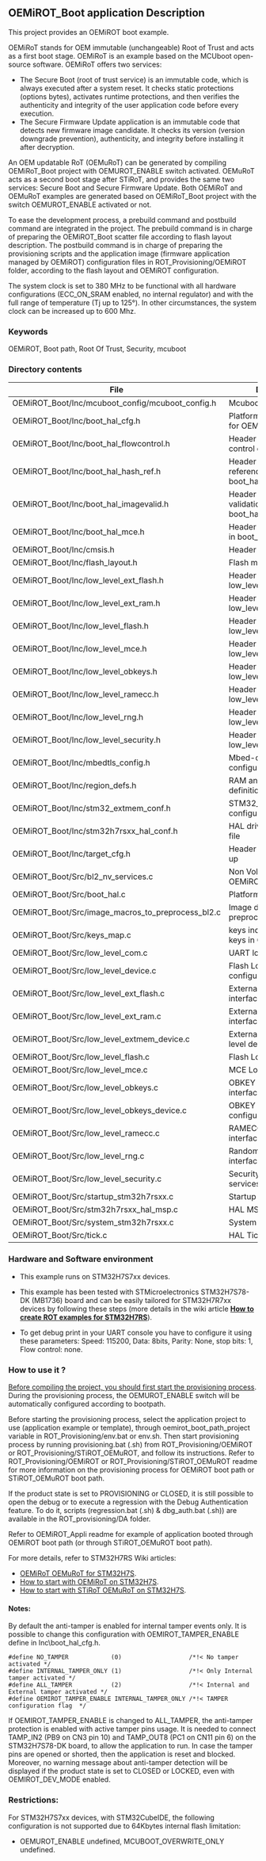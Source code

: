 ## <b>OEMiROT_Boot application Description</b>

This project provides an OEMiROT boot example.

OEMiRoT stands for OEM immutable (unchangeable) Root of Trust and acts as a first boot stage. OEMiRoT is an example based on the MCUboot open-source software. OEMiRoT offers two services:

- The Secure Boot (root of trust service) is an immutable code, which is always executed after a system reset. It checks static protections (options bytes),
  activates runtime protections, and then verifies the authenticity and integrity of the user application code before every execution.
- The Secure Firmware Update application is an immutable code that detects new firmware image candidate. It checks its version (version downgrade prevention),
  authenticity, and integrity before installing it after decryption.

An OEM updatable RoT (OEMuRoT) can be generated by compiling OEMiRoT_Boot project with OEMUROT_ENABLE switch activated. OEMuRoT acts as a second boot stage after STiRoT,
and provides the same two services: Secure Boot and Secure Firmware Update. Both OEMiRoT and OEMuRoT examples are generated based on OEMiRoT_Boot project with the switch OEMUROT_ENABLE
activated or not.

To ease the development process, a prebuild command and postbuild command are integrated in the project.
The prebuild command is in charge of preparing the OEMiROT_Boot scatter file according to flash layout description.
The postbuild command is in charge of preparing the provisioning scripts and the application image (firmware application managed by OEMiROT) configuration files in ROT_Provisioning/OEMiROT
folder, according to the flash layout and OEMiROT configuration.

The system clock is set to 380 MHz to be functional with all hardware configurations (ECC_ON_SRAM enabled, no internal regulator)
and with the full range of temperature (Tj up to 125°). In other circumstances, the system clock can be increased up to 600 Mhz.

### <b>Keywords</b>

OEMiROT, Boot path, Root Of Trust, Security, mcuboot

### <b>Directory contents</b>

File | Description
 --- | ---
  OEMiROT_Boot/Inc/mcuboot_config/mcuboot_config.h |  Mcuboot configuration file
  OEMiROT_Boot/Inc/boot_hal_cfg.h                  |  Platform configuration file for OEMiROT_Boot
  OEMiROT_Boot/Inc/boot_hal_flowcontrol.h          |  Header file for flow control code in boot_hal.c
  OEMiROT_Boot/Inc/boot_hal_hash_ref.h             |  Header file for hash reference code in boot_hal.c
  OEMiROT_Boot/Inc/boot_hal_imagevalid.h           |  Header file for image validation code in boot_hal.c
  OEMiROT_Boot/Inc/boot_hal_mce.h                  |  Header file for MCE code in boot_hal.c
  OEMiROT_Boot/Inc/cmsis.h                         |  Header file for CMSIS
  OEMiROT_Boot/Inc/flash_layout.h                  |  Flash mapping
  OEMiROT_Boot/Inc/low_level_ext_flash.h           |  Header file for low_level_ext_flash.c
  OEMiROT_Boot/Inc/low_level_ext_ram.h             |  Header file for low_level_ext_ram.c
  OEMiROT_Boot/Inc/low_level_flash.h               |  Header file for low_level_flash.c
  OEMiROT_Boot/Inc/low_level_mce.h                 |  Header file for low_level_mce.c
  OEMiROT_Boot/Inc/low_level_obkeys.h              |  Header file for low_level_obkeys.c
  OEMiROT_Boot/Inc/low_level_ramecc.h              |  Header file for low_level_ramecc.c
  OEMiROT_Boot/Inc/low_level_rng.h                 |  Header file for low_level_rng.c
  OEMiROT_Boot/Inc/low_level_security.h            |  Header file for low_level_security.c
  OEMiROT_Boot/Inc/mbedtls_config.h                |  Mbed-crypto configuration file
  OEMiROT_Boot/Inc/region_defs.h                   |  RAM and FLASH regions definitions
  OEMiROT_Boot/Inc/stm32_extmem_conf.h             |  STM32_ExtMem_Manager configuration file
  OEMiROT_Boot/Inc/stm32h7rsxx_hal_conf.h          |  HAL driver configuration file
  OEMiROT_Boot/Inc/target_cfg.h                    |  Header file for target start up
  OEMiROT_Boot/Src/bl2_nv_services.c               |  Non Volatile services for OEMiROT_Boot
  OEMiROT_Boot/Src/boot_hal.c                      |  Platform initialization
  OEMiROT_Boot/Src/image_macros_to_preprocess_bl2.c |  Image definitions to preprocess for bl2
  OEMiROT_Boot/Src/keys_map.c                      |  keys indirection to access keys in OBKeys area
  OEMiROT_Boot/Src/low_level_com.c                 |  UART low level interface
  OEMiROT_Boot/Src/low_level_device.c              |  Flash Low level device configuration
  OEMiROT_Boot/Src/low_level_ext_flash.c           |  External Flash Low level interface
  OEMiROT_Boot/Src/low_level_ext_ram.c             |  External RAM Low level interface
  OEMiROT_Boot/Src/low_level_extmem_device.c       |  External Memory Low level device configuration
  OEMiROT_Boot/Src/low_level_flash.c               |  Flash Low level interface
  OEMiROT_Boot/Src/low_level_mce.c                 |  MCE Low level interface
  OEMiROT_Boot/Src/low_level_obkeys.c              |  OBKEY Low level interface
  OEMiROT_Boot/Src/low_level_obkeys_device.c       |  OBKEY Low level device configuration
  OEMiROT_Boot/Src/low_level_ramecc.c              |  RAMECC Low level interface
  OEMiROT_Boot/Src/low_level_rng.c                 |  Random generator interface
  OEMiROT_Boot/Src/low_level_security.c            |  Security Low level services
  OEMiROT_Boot/Src/startup_stm32h7rsxx.c           |  Startup file in c
  OEMiROT_Boot/Src/stm32h7rsxx_hal_msp.c           |  HAL MSP module
  OEMiROT_Boot/Src/system_stm32h7rsxx.c            |  System Init file
  OEMiROT_Boot/Src/tick.c                          |  HAL Tick implementation

### <b>Hardware and Software environment</b>

  - This example runs on STM32H7S7xx devices.

  - This example has been tested with STMicroelectronics STM32H7S78-DK (MB1736) board and can be easily tailored for
    STM32H7R7xx devices by following these steps
    (more details in the wiki article [<b>How to create ROT examples for STM32H7RS</b>](https://wiki.st.com/stm32mcu/wiki/Security:How_to_create_ROT_examples_for_STM32H7RS)).

  - To get debug print in your UART console you have to configure it using these parameters:
    Speed: 115200, Data: 8bits, Parity: None, stop bits: 1, Flow control: none.


### <b>How to use it ?</b>

<u>Before compiling the project, you should first start the provisioning process</u>. During the provisioning process,
the OEMUROT_ENABLE switch will be automatically configured according to bootpath.

Before starting the provisioning process, select the application project to use (application example or template),
through oemirot_boot_path_project variable in ROT_Provisioning/env.bat or env.sh.
Then start provisioning process by running provisioning.bat (.sh) from ROT_Provisioning/OEMiROT or ROT_Provisioning/STiROT_OEMuROT,
and follow its instructions. Refer to ROT_Provisioning/OEMiROT or ROT_Provisioning/STiROT_OEMuROT readme for more information on
the provisioning process for OEMiROT boot path or STiROT_OEMuROT boot path.

If the product state is set to PROVISIONING or CLOSED, it is still possible to open the debug or to execute a regression
with the Debug Authentication feature. To do it, scripts (regression.bat (.sh) & dbg_auth.bat (.sh)) are available in the ROT_provisioning/DA folder.

Refer to OEMiROT_Appli readme for example of application booted through OEMiROT boot path (or through
STiROT_OEMuROT boot path).

For more details, refer to STM32H7RS Wiki articles:

  - [OEMiRoT OEMuRoT for STM32H7S](https://wiki.st.com/stm32mcu/wiki/Security:OEMiRoT_OEMuRoT_for_STM32H7S).
  - [How to start with OEMiRoT on STM32H7S](https://wiki.st.com/stm32mcu/wiki/Security:How_to_start_with_OEMiRoT_on_STM32H7S).
  - [How to start with STiRoT OEMuRoT on STM32H7S](https://wiki.st.com/stm32mcu/wiki/Security:How_to_start_with_STiRoT_OEMuRoT_on_STM32H7S).

#### <b>Notes:</b>

By default the anti-tamper is enabled for internal tamper events only. It is possible to change this configuration with
OEMIROT_TAMPER_ENABLE define in Inc\\boot_hal_cfg.h.

```
#define NO_TAMPER            (0)                   /*!< No tamper activated */
#define INTERNAL_TAMPER_ONLY (1)                   /*!< Only Internal tamper activated */
#define ALL_TAMPER           (2)                   /*!< Internal and External tamper activated */
#define OEMIROT_TAMPER_ENABLE INTERNAL_TAMPER_ONLY /*!< TAMPER configuration flag  */
```

If OEMIROT_TAMPER_ENABLE is changed to ALL_TAMPER, the anti-tamper protection is enabled with active tamper pins usage.
It is needed to connect TAMP_IN2 (PB9 on CN3 pin 10) and TAMP_OUT8 (PC1 on CN11 pin 6) on the STM32H7S78-DK board,
to allow the application to run. In case the tamper pins are opened or shorted, then the application is reset and blocked.
Moreover, no warning message about anti-tamper detection will be displayed if the product state is set to CLOSED or LOCKED,
even with OEMIROT_DEV_MODE enabled.

### <b>Restrictions:</b>

For STM32H7S7xx devices, with STM32CubeIDE, the following configuration is not supported due to 64Kbytes internal flash limitation:

   - OEMUROT_ENABLE undefined, MCUBOOT_OVERWRITE_ONLY undefined.
